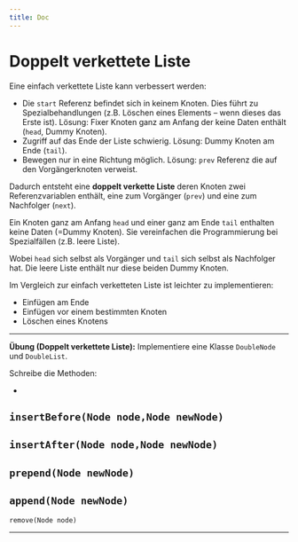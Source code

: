 ```yaml
---
title: Doc
---
```


# Doppelt verkettete Liste

Eine einfach verkettete Liste kann verbessert werden:

- Die `start` Referenz befindet sich in keinem Knoten. Dies führt zu Spezialbehandlungen (z.B. Löschen eines Elements – wenn dieses das Erste ist).
Lösung: Fixer Knoten ganz am Anfang der keine Daten enthält (`head`, Dummy Knoten).
- Zugriff auf das Ende der Liste schwierig.
Lösung: Dummy Knoten am Ende (`tail`).
- Bewegen nur in eine Richtung möglich.
Lösung: `prev` Referenz die auf den Vorgängerknoten verweist.


Dadurch entsteht eine **doppelt verkette Liste** deren Knoten zwei Referenzvariablen enthält, eine zum Vorgänger (`prev`) und eine zum Nachfolger (`next`).


Ein Knoten ganz am Anfang  `head` und einer ganz am Ende  `tail` enthalten keine Daten (=Dummy Knoten). Sie vereinfachen die Programmierung bei Spezialfällen (z.B. leere Liste).

Wobei `head` sich selbst als Vorgänger und `tail` sich selbst als Nachfolger hat. Die leere Liste enthält nur diese beiden Dummy Knoten.


Im Vergleich zur einfach verketteten Liste ist leichter zu implementieren:

- Einfügen am Ende
- Einfügen vor einem bestimmten Knoten
- Löschen eines Knotens



---

**Übung (Doppelt verkettete Liste):**
Implementiere eine Klasse `DoubleNode` und `DoubleList`.

Schreibe die Methoden:

- 
`insertBefore(Node node,Node newNode)`
- 
`insertAfter(Node node,Node newNode)`
- 
`prepend(Node newNode)`
- 
`append(Node newNode)`
- 
`remove(Node node)`

---



